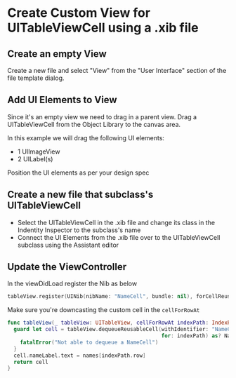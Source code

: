 # Create Custom View for UITableViewCell using a .xib file

## Create an empty View 

Create a new file and select "View" from the "User Interface" section of the file template dialog. 

## Add UI Elements to View 

Since it's an empty view we need to drag in a parent view. Drag a UITableViewCell from the Object Library to the canvas area.

In this example we will drag the following UI elements: 

* 1 UIImageView 
* 2 UILabel(s)

Position the UI elements as per your design spec

## Create a new file that subclass's UITableViewCell 

* Select the UITableViewCell in the .xib file and change its class in the Indentity Inspector to the subclass's name
* Connect the UI Elements from the .xib file over to the UITableViewCell subclass using the Assistant editor

## Update the ViewController

In the viewDidLoad register the Nib as below 

```swift 
tableView.register(UINib(nibName: "NameCell", bundle: nil), forCellReuseIdentifier: "NameCell")
```

Make sure you're downcasting the custom cell in the ```cellForRowAt```

```swift 
func tableView(_ tableView: UITableView, cellForRowAt indexPath: IndexPath) -> UITableViewCell {
  guard let cell = tableView.dequeueReusableCell(withIdentifier: "NameCell",
                                                 for: indexPath) as? NameCell else {
    fatalError("Not able to dequeue a NameCell")
  }
  cell.nameLabel.text = names[indexPath.row]
  return cell
}
```
